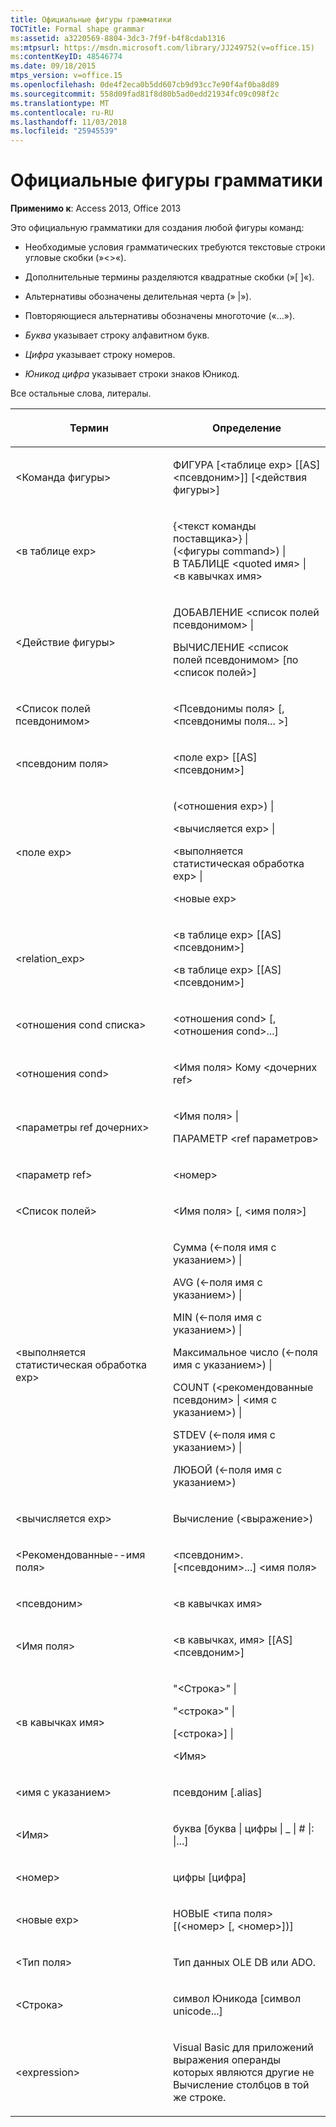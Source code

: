 ```yaml
---
title: Официальные фигуры грамматики
TOCTitle: Formal shape grammar
ms:assetid: a3220569-8804-3dc3-7f9f-b4f8cdab1316
ms:mtpsurl: https://msdn.microsoft.com/library/JJ249752(v=office.15)
ms:contentKeyID: 48546774
ms.date: 09/18/2015
mtps_version: v=office.15
ms.openlocfilehash: 0de4f2eca0b5dd607cb9d93cc7e90f4af0ba8d89
ms.sourcegitcommit: 558d09fad81f8d80b5ad0edd21934fc09c098f2c
ms.translationtype: MT
ms.contentlocale: ru-RU
ms.lasthandoff: 11/03/2018
ms.locfileid: "25945539"
---
```

# <a name="formal-shape-grammar"></a>Официальные фигуры грамматики

**Применимо к**: Access 2013, Office 2013

Это официальную грамматики для создания любой фигуры команд:

  - Необходимые условия грамматических требуются текстовые строки угловые скобки (»\<\>«).

  - Дополнительные термины разделяются квадратные скобки (»\[ \]«).

  - Альтернативы обозначены делительная черта (» |»).

  - Повторяющиеся альтернативы обозначены многоточие («...»).

  - *Буква* указывает строку алфавитном букв.

  - *Цифра* указывает строку номеров.

  - *Юникод цифра* указывает строки знаков Юникод.

Все остальные слова, литералы.

<table>
<colgroup>
<col style="width: 50%" />
<col style="width: 50%" />
</colgroup>
<thead>
<tr class="header">
<th><p>Термин</p></th>
<th><p>Определение</p></th>
</tr>
</thead>
<tbody>
<tr class="odd">
<td><p>&lt;Команда фигуры&gt;</p></td>
<td><p>ФИГУРА [&lt;таблице exp&gt; [[AS] &lt;псевдоним&gt;]] [&lt;действия фигуры&gt;]</p></td>
</tr>
<tr class="even">
<td><p>&lt;в таблице exp&gt;</p></td>
<td><p>{&lt;текст команды поставщика&gt;} |<br />
(&lt;фигуры command&gt;) |<br />
В ТАБЛИЦЕ &lt;quoted имя&gt; |<br />
&lt;в кавычках имя&gt;</p></td>
</tr>
<tr class="odd">
<td><p>&lt;Действие фигуры&gt;</p></td>
<td><p>ДОБАВЛЕНИЕ &lt;список полей псевдонимом&gt; |</p>
<p>ВЫЧИСЛЕНИЕ &lt;список полей псевдонимом&gt; [по &lt;список полей&gt;]</p></td>
</tr>
<tr class="even">
<td><p>&lt;Список полей псевдонимом&gt;</p></td>
<td><p>&lt;Псевдонимы поля&gt; [, &lt;псевдонимы поля... &gt;]</p></td>
</tr>
<tr class="odd">
<td><p>&lt;псевдоним поля&gt;</p></td>
<td><p>&lt;поле exp&gt; [[AS] &lt;псевдоним&gt;]</p></td>
</tr>
<tr class="even">
<td><p>&lt;поле exp&gt;</p></td>
<td><p>(&lt;отношения exp&gt;) |</p>
<p>&lt;вычисляется exp&gt; |</p>
<p>&lt;выполняется статистическая обработка exp&gt; |</p>
<p>&lt;новые exp&gt;</p></td>
</tr>
<tr class="odd">
<td><p>&lt;relation_exp&gt;</p></td>
<td><p>&lt;в таблице exp&gt; [[AS] &lt;псевдоним&gt;]</p>
<p>&lt;в таблице exp&gt; [[AS] &lt;псевдоним&gt;]</p></td>
</tr>
<tr class="even">
<td><p>&lt;отношения cond списка&gt;</p></td>
<td><p>&lt;отношения cond&gt; [, &lt;отношения cond&gt;...]</p></td>
</tr>
<tr class="odd">
<td><p>&lt;отношения cond&gt;</p></td>
<td><p>&lt;Имя поля&gt; Кому &lt;дочерних ref&gt;</p></td>
</tr>
<tr class="even">
<td><p>&lt;параметры ref дочерних&gt;</p></td>
<td><p>&lt;Имя поля&gt; |</p>
<p>ПАРАМЕТР &lt;ref параметров&gt;</p></td>
</tr>
<tr class="odd">
<td><p>&lt;параметр ref&gt;</p></td>
<td><p>&lt;номер&gt;</p></td>
</tr>
<tr class="even">
<td><p>&lt;Список полей&gt;</p></td>
<td><p>&lt;Имя поля&gt; [, &lt;имя поля&gt;]</p></td>
</tr>
<tr class="odd">
<td><p>&lt;выполняется статистическая обработка exp&gt;</p></td>
<td><p>Сумма (&lt;-поля имя с указанием&gt;) |</p>
<p>AVG (&lt;-поля имя с указанием&gt;) |</p>
<p>MIN (&lt;-поля имя с указанием&gt;) |</p>
<p>Максимальное число (&lt;-поля имя с указанием&gt;) |</p>
<p>COUNT (&lt;рекомендованные псевдоним&gt; | &lt;имя с указанием&gt;) |</p>
<p>STDEV (&lt;-поля имя с указанием&gt;) |</p>
<p>ЛЮБОЙ (&lt;-поля имя с указанием&gt;)</p></td>
</tr>
<tr class="even">
<td><p>&lt;вычисляется exp&gt;</p></td>
<td><p>Вычисление (&lt;выражение&gt;)</p></td>
</tr>
<tr class="odd">
<td><p>&lt;Рекомендованные--имя поля&gt;</p></td>
<td><p>&lt;псевдоним&gt;. [&lt;псевдоним&gt;...] &lt;имя поля&gt;</p></td>
</tr>
<tr class="even">
<td><p>&lt;псевдоним&gt;</p></td>
<td><p>&lt;в кавычках имя&gt;</p></td>
</tr>
<tr class="odd">
<td><p>&lt;Имя поля&gt;</p></td>
<td><p>&lt;в кавычках, имя&gt; [[AS] &lt;псевдоним&gt;]</p></td>
</tr>
<tr class="even">
<td><p>&lt;в кавычках имя&gt;</p></td>
<td><p>&quot;&lt;Строка&gt;&quot; |</p>
<p>"&lt;строка&gt;" |</p>
<p>[&lt;строка&gt;] |</p>
<p>&lt;Имя&gt;</p></td>
</tr>
<tr class="odd">
<td><p>&lt;имя с указанием&gt;</p></td>
<td><p>псевдоним [.alias]</p></td>
</tr>
<tr class="even">
<td><p>&lt;Имя&gt;</p></td>
<td><p>буква [буква | цифры | _ | # |: |...]</p></td>
</tr>
<tr class="odd">
<td><p>&lt;номер&gt;</p></td>
<td><p>цифры [цифра]</p></td>
</tr>
<tr class="even">
<td><p>&lt;новые exp&gt;</p></td>
<td><p>НОВЫЕ &lt;типа поля&gt; [(&lt;номер&gt; [, &lt;номер&gt;])]</p></td>
</tr>
<tr class="odd">
<td><p>&lt;Тип поля&gt;</p></td>
<td><p>Тип данных OLE DB или ADO.</p></td>
</tr>
<tr class="even">
<td><p>&lt;Строка&gt;</p></td>
<td><p>символ Юникода [символ unicode...]</p></td>
</tr>
<tr class="odd">
<td><p>&lt;expression&gt;</p></td>
<td><p>Visual Basic для приложений выражения операнды которых являются другие не Вычисление столбцов в той же строке.</p></td>
</tr>
</tbody>
</table>


